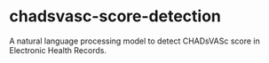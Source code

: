 # chadsvasc-score-detection
A natural language processing model to detect CHADsVASc score in Electronic Health Records.
